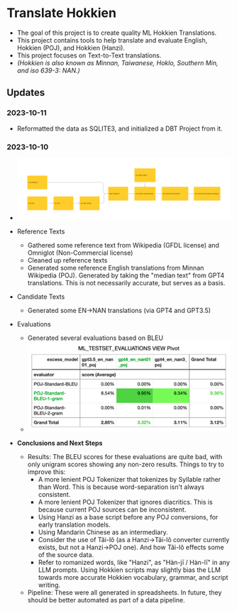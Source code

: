 # Translate Hokkien
- The goal of this project is to create quality ML Hokkien Translations.
- This project contains tools to help translate and evaluate English, Hokkien (POJ), and Hokkien (Hanzi). 
- This project focuses on Text-to-Text translations. 
- *(Hokkien is also known as Minnan, Taiwanese, Hoklo, Southern Min, and iso 639-3: NAN.)*

## Updates
### 2023-10-11
- Reformatted the data as SQLITE3, and initialized a DBT Project from it.
### 2023-10-10
- ![Data Models](https://github.com/whiai/translate-hokkien/blob/969de0244f372df7bfde60c52fb5fc50d373ab56/images/20231010-data-models.png?raw=true)
- Reference Texts
	- Gathered some reference text from Wikipedia (GFDL license) and Omniglot (Non-Commercial license)
	- Cleaned up reference texts
	- Generated some reference English translations from Minnan Wikipedia (POJ). Generated by taking the "median text" from GPT4 translations. This is not necessarily accurate, but serves as a basis.
- Candidate Texts
	- Generated some EN→NAN translations (via GPT4 and GPT3.5)
- Evaluations
	- Generated several evaluations based on BLEU
 	- ![Evaluations](https://raw.githubusercontent.com/whiai/translate-hokkien/main/images/20231010-evaluations.png)	

- **Conclusions and Next Steps**
	- Results: The BLEU scores for these evaluations are quite bad, with only unigram scores showing any non-zero results. Things to try to improve this:
		- A more lenient POJ Tokenizer that tokenizes by Syllable rather than Word. This is because word-separation isn't always consistent.
		- A more lenient POJ Tokenizer that ignores diacritics. This is because current POJ sources can be inconsistent.
		- Using Hanzi as a base script before any POJ conversions, for early translation models.
		- Using Mandarin Chinese as an intermediary.
		- Consider the use of Tâi-lô (as a Hanzi→Tâi-lô converter currently exists, but not a Hanzi→POJ one). And how Tâi-lô effects some of the source data.
		- Refer to romanized words, like "Hanzi", as "Hàn-jī / Hàn-lī" in any LLM  prompts. Using Hokkien scripts may slightly bias the LLM towards more accurate Hokkien vocabulary, grammar, and script writing.
	- Pipeline: These were all generated in spreadsheets. In future, they should be better automated as part of a data pipeline.
